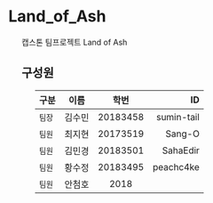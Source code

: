 # Land_of_Ash
<ol>
캡스톤 팀프로젝트 Land of Ash <br>

## 구성원
<ol>
  
구분 | 이름 | 학번 | ID
---|:---:|:---:|---:
`팀장` | 김수민 | 20183458 | sumin-tail
`팀원` | 최지현 | 20173519 | Sang-O
`팀원` | 김민경 | 20183501 | SahaEdir
`팀원` | 황수정 | 20183495 | peachc4ke
`팀원` | 안첨호 | 2018 | 
